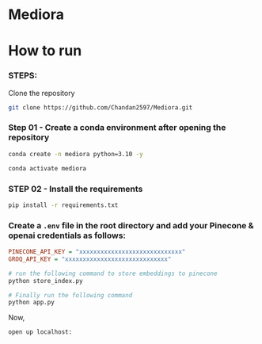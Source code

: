 # Mediora

# How to run
### STEPS:

Clone the repository

```bash
git clone https://github.com/Chandan2597/Mediora.git
```

### Step 01 - Create a conda environment after opening the repository

```bash
conda create -n mediora python=3.10 -y
```

```bash
conda activate mediora
```

### STEP 02 - Install the requirements
```bash
pip install -r requirements.txt
```

### Create a `.env` file in the root directory and add your Pinecone & openai credentials as follows:

```ini
PINECONE_API_KEY = "xxxxxxxxxxxxxxxxxxxxxxxxxxxxx"
GROQ_API_KEY = "xxxxxxxxxxxxxxxxxxxxxxxxxxxxx"
```


```bash
# run the following command to store embeddings to pinecone
python store_index.py
```

```bash
# Finally run the following command
python app.py
```

Now,
```bash
open up localhost:
```

